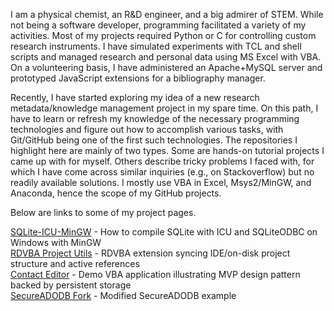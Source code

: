 I am a physical chemist, an R&D engineer, and a big admirer of STEM. While not being a software developer, programming facilitated a variety of my activities. Most of my projects required Python or C for controlling custom research instruments. I have simulated experiments with TCL and shell scripts and managed research and personal data using MS Excel with VBA. On a volunteering basis, I have administered an Apache+MySQL server and prototyped JavaScript extensions for a bibliography manager.

Recently, I have started exploring my idea of a new research metadata/knowledge management project in my spare time. On this path, I have to learn or refresh my knowledge of the necessary programming technologies and figure out how to accomplish various tasks, with Git/GitHub being one of the first such technologies. The repositories I highlight here are mainly of two types. Some are hands-on tutorial projects I came up with for myself. Others describe tricky problems I faced with, for which I have come across similar inquiries (e.g., on Stackoverflow) but no readily available solutions. I mostly use VBA in Excel, Msys2/MinGW, and Anaconda, hence the scope of my GitHub projects.

Below are links to some of my project pages.

[SQLite-ICU-MinGW](https://pchemguy.github.io/SQLite-ICU-MinGW/) - How to compile SQLite with ICU and SQLiteODBC on Windows with MinGW  
[RDVBA Project Utils](https://pchemguy.github.io/RDVBA-Project-Utils/) - RDVBA extension syncing IDE/on-disk project structure and active references  
[Contact Editor](https://pchemguy.github.io/ContactEditor/) - Demo VBA application illustrating MVP design pattern backed by persistent storage  
[SecureADODB Fork](https://pchemguy.github.io/SecureADODB-Fork/) - Modified SecureADODB example  
